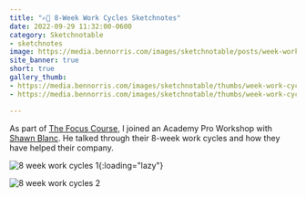 ```yaml
---
title: "✍🏻 8-Week Work Cycles Sketchnotes"
date: 2022-09-29 11:32:00-0600
category: Sketchnotable
- sketchnotes
image: https://media.bennorris.com/images/sketchnotable/posts/week-work-cycles-1.jpg
site_banner: true
short: true
gallery_thumb:
- https://media.bennorris.com/images/sketchnotable/thumbs/week-work-cycles-1.jpg
- https://media.bennorris.com/images/sketchnotable/thumbs/week-work-cycles-2.jpg

---
```


As part of [The Focus Course](https://thefocuscourse.com/), I joined an Academy Pro Workshop with [Shawn Blanc](https://shawnblanc.net). He talked through their 8-week work cycles and how they have helped their company.

![8 week work cycles 1](https://media.bennorris.com/images/sketchnotable/posts/week-work-cycles-1.jpg){:loading="lazy"}

![8 week work cycles 2](https://media.bennorris.com/images/sketchnotable/posts/week-work-cycles-2.jpg)



